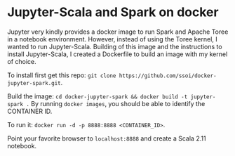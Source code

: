 # Jupyter-Scala and Spark on docker
Jupyter very kindly provides a docker image to run Spark and Apache Toree in a notebook environment.
However, instead of using the Toree kernel, I wanted to run Jupyter-Scala. Building of this image
and the instructions to install Jupyter-Scala, I created a Dockerfile to build an image with my
kernel of choice.

To install first get this repo: `git clone https://github.com/ssoi/docker-jupyter-spark.git`.

Build the image: `cd docker-jupyter-spark && docker build -t jupyter-spark .`
By running `docker images`, you should be able to identify the CONTAINER ID.

To run it: `docker run -d -p 8888:8888 <CONTAINER_ID>`.

Point your favorite browser to `localhost:8888` and create a Scala 2.11 notebook.
